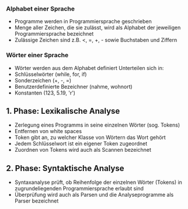 ### Alphabet einer Sprache
- Programme werden in Programmiersprache geschrieben
- Menge aller Zeichen, die sie zulässt, wird als Alphabet der jeweiligen Programmiersprache bezeichnet
- Zulässige Zeichen sind z.B. <, =, +, - sowie Buchstaben und Ziffern
### Wörter einer Sprache
- Wörter werden aus dem Alphabet definiert
Unterteilen sich in:
- Schlüsselwörter (while, for, if)
- Sonderzeichen (+, -, =)
- Benutzerdefinierte Bezeichner (nahme, wohnort)
- Konstanten (123, 5.19, 'r')
## 1. Phase: Lexikalische Analyse
- Zerlegung eines Programms in seine einzelnen Wörter (sog. Tokens)
- Entfernen von white spaces
- Token gibt an, zu welcher Klasse von Wörtern das Wort gehört
- Jedem Schlüsselwort ist ein eigener Token zugeordnet
- Zuordnen von Tokens wird auch als Scannen bezeichnet
## 2. Phase: Syntaktische Analyse
- Syntaxanalyse prüft, ob Reihenfolge der einzelnen Wörter (Tokens) in zugrundeliegenden Programmiersprache erlaubt sind
- Überprüfung wird auch als Parsen und die Analyseprogramme als Parser bezeichnet